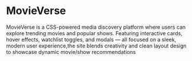 # MovieVerse
MovieVerse is a CSS-powered media discovery platform where users can explore trending movies and popular shows. Featuring interactive cards, hover effects, watchlist toggles, and modals — all focused on a sleek, modern user experience,the site blends creativity and clean layout design to showcase dynamic movie/show recommendations
